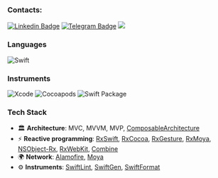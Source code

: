 
### Contacts:
[![Linkedin Badge](https://img.shields.io/badge/-Ivan_Amakhin-blue?style=plastic&logo=Linkedin&logoColor=white&link=https://www.linkedin.com/in/vanamah/)](https://www.linkedin.com/in/vanamah/)
[![Telegram Badge](https://img.shields.io/badge/-Telegram-383838?style=plastic&logo=telegram&logoColor=A084CA)](https://t.me/vanamah)
<a href="mailto:ivamakhin@gmail.com"><img src="https://img.shields.io/badge/-ivamakhin@gmail.com-D14836?style=flat&logo=Gmail&logoColor=white"/></a>

### Languages
![Swift](https://img.shields.io/badge/-Swift-000?&logo=Swift)
### Instruments
![Xcode](https://img.shields.io/badge/-Xcode-05122A?style=flat&logo=Xcode&logoColor=448EE2)
![Cocoapods](https://img.shields.io/badge/-CocoaPods-05122A?style=flat&logo=CocoaPods&logoColor=E64225)
![Swift Package](https://img.shields.io/badge/-Swift Package-05122A?style=flat&logo=HackTheBox&logoColor=FFFFFF)

### Tech Stack
- 🏛 **Architecture**: MVC, MVVM, MVP, [ComposableArchitecture](https://github.com/pointfreeco/swift-composable-architecture)
- ⚡ **Reactive programming**: [RxSwift](https://github.com/ReactiveX/RxSwift), [RxCocoa](https://github.com/ReactiveX/RxSwift/tree/main/RxCocoa), [RxGesture](https://github.com/RxSwiftCommunity/RxGesture), [RxMoya](https://github.com/Moya/Moya), [NSObject-Rx](https://github.com/RxSwiftCommunity/NSObject-Rx), [RxWebKit](https://github.com/RxSwiftCommunity/RxWebKit), [Combine](https://developer.apple.com/documentation/combine)
- 🌍 **Network**: [Alamofire](https://github.com/Alamofire/Alamofire), [Moya](https://github.com/Moya/Moya)
- ⚙ **Instruments**: [SwiftLint](https://github.com/realm/SwiftLint), [SwiftGen](https://github.com/SwiftGen/SwiftGen), [SwiftFormat](https://github.com/nicklockwood/SwiftFormat)
